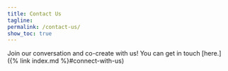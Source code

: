 ```yaml
---
title: Contact Us
tagline: 
permalink: /contact-us/
show_toc: true
---
```



Join our conversation and co-create with us! You can get in touch [here.]({% link index.md %}#connect-with-us)
